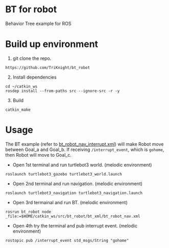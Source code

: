# BT for robot

Behavior Tree example for ROS

# Build up environment

1. git clone the repo.
```
https://github.com/TriKnight/bt_robot
```

2. Install dependencies
```
cd ~/catkin_ws
rosdep install --from-paths src --ignore-src -r -y
```

3. Build
```
catkin_make
```

# Usage

The BT example (refer to [bt_robot_nav_interrupt.xml](bt_xml/bt_robot_nav_interrupt.xml)) will make Robot move between Goal_a and Goal_b.
If receiving `/interrupt_event`, which is `gohome`, then Robot will move to Goal_c.

* Open 1st terminal and run turtlebot3 world. (melodic environment)
```
roslaunch turtlebot3_gazebo turtlebot3_world.launch 

```
* Open 2nd terminal and run navigation. (melodic environment)
```
roslaunch turtlebot3_navigation turtlebot3_navigation.launch
```
* Open 3rd termainal and run BT. (melodic environment) 
```
rosrun bt_robot node _file:=$HOME/catkin_ws/src/bt_robot/bt_xml/bt_robot_nav.xml
```
* Open 4th try the terminal and pub interrupt event. (melodic environment)
```
rostopic pub /interrupt_event std_msgs/String "gohome"
```

